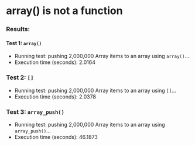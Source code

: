 # array() is not a function

### Results:
#### Test 1: `array()`
* Running test: pushing 2,000,000 Array items to an array using `array()`...
* Execution time (seconds): 2.0164

### Test 2: `[]`
* Running test: pushing 2,000,000 Array items to an array using `[]`...
* Execution time (seconds): 2.0378

### Test 3: `array_push()`
* Running test: pushing 2,000,000 Array items to an array using `array_push()`...
* Execution time (seconds): 46.1873
